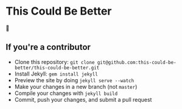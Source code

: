 # This Could Be Better

🏡

## If you're a contributor
* Clone this repository: `git clone git@github.com:this-could-be-better/this-could-be-better.git`
* Install Jekyll: `gem install jekyll`
* Preview the site by doing `jekyll serve --watch`
* Make your changes in a new branch (not `master`)
* Compile your changes with `jekyll build`
* Commit, push your changes, and submit a pull request
